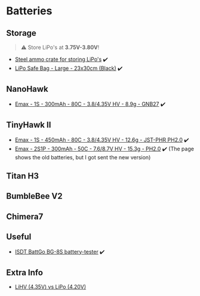 # Batteries

## Storage

> ⚠️ Store LiPo's at **3.75V-3.80V**!

* [Steel ammo crate for storing LiPo's](https://droneshop.nl/stalen-munitiekistje-voor-lipo) ✔️
* [LiPo Safe Bag - Large - 23x30cm (Black)](https://droneshop.nl/lipo-safe-bag-large-23x30cm-zwart) ✔️

## NanoHawk

* [Emax - 1S - 300mAh - 80C - 3.8/4.35V HV - 8.9g - GNB27](https://emaxmodel.com/products/nanohawk-spare-parts-4-35hv-1s-300mah-80c-lipo-battery) ✔️

## TinyHawk II

* [Emax - 1S - 450mAh - 80C - 3.8/4.35V HV - 12.6g - JST-PHR PH2.0](https://emaxmodel.com/products/emax-tinyhawk-indoor-fpv-racing-drone-spare-part-1s-80c-160c-hv-450mah-lipo-battery) ✔️
* [Emax - 2S1P - 300mAh - 50C - 7.6/8.7V HV - 15.3g - PH2.0](https://emaxmodel.com/collections/tinyhawk-ii-series-parts/products/emax-tinyhawks-spare-part-2s-7-4v-300mah-35c-lipo-battery-for-rc-drone-fpv-racing) ✔️ (The page shows the old batteries, but I got sent the new version)

## Titan H3

<!-- 4S 650mAh/850mAh Lipo
* [4S1P - TATTU 14.8 V 850 mAh 95C LiPo Battery XT30](https://www.amazon.de/dp/B07GNJ9C8V) -->

## BumbleBee V2

## Chimera7

## Useful

* [ISDT BattGo BG-8S battery-tester](https://www.amazon.de/-/nl/gp/product/B07WZFS7D8) ✔️

## Extra Info

* [LiHV (4.35V) vs LiPo (4.20V)](https://oscarliang.com/lihv-lipo-drone-battery-hvli/)
